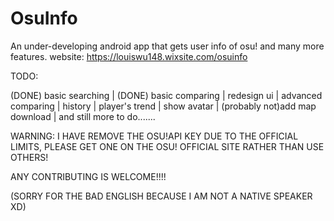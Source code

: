# OsuInfo
An under-developing android app that gets user info of osu! and many more features.
website: https://louiswu148.wixsite.com/osuinfo

TODO:

(DONE) basic searching |
(DONE) basic comparing |
redesign ui |
advanced comparing |
history |
player's trend |
show avatar |
(probably not)add map download |
and still more to do.......

WARNING: I HAVE REMOVE THE OSU!API KEY DUE TO THE OFFICIAL LIMITS, PLEASE GET ONE ON THE OSU! OFFICIAL SITE RATHER THAN USE OTHERS!

ANY CONTRIBUTING IS WELCOME!!!!

(SORRY FOR THE BAD ENGLISH BECAUSE I AM NOT A NATIVE SPEAKER XD)
